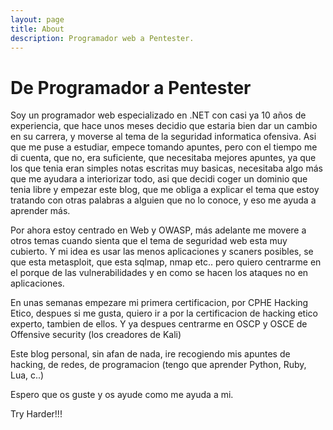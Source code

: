 ```yaml
---
layout: page
title: About
description: Programador web a Pentester.
---
```


# De Programador a Pentester

Soy un programador web especializado en .NET con casi ya 10 años de experiencia, que hace unos meses decidio que estaria bien dar un cambio en su carrera, y moverse al tema de la seguridad informatica ofensiva. 
Asi que me puse a estudiar, empece tomando apuntes, pero con el tiempo me di cuenta, que no, era suficiente, que necesitaba mejores apuntes, ya que los que tenia eran simples notas escritas muy basicas, necesitaba algo más que me ayudara a interiorizar todo, asi que decidi coger un dominio que tenia libre y empezar este blog, que me obliga a explicar el tema que estoy tratando con otras palabras a alguien que no lo conoce, y eso me ayuda a aprender más.

Por ahora estoy centrado en Web y OWASP, más adelante me movere a otros temas cuando sienta que el tema de seguridad web esta muy cubierto. Y mi idea es usar las menos aplicaciones y scaners posibles, se que esta metasploit, que esta sqlmap, nmap etc.. pero quiero centrarme en el porque de las vulnerabilidades y en como se hacen los ataques no en aplicaciones.

En unas semanas empezare mi primera certificacion, por CPHE Hacking Etico, despues si me gusta, quiero ir a por la certificacion de hacking etico experto, tambien de ellos. Y ya despues centrarme en OSCP y OSCE de Offensive security (los creadores de Kali)

Este blog personal, sin afan de nada, ire recogiendo mis apuntes de hacking, de redes, de programacion (tengo que aprender Python, Ruby, Lua, c..)

Espero que os guste y os ayude como me ayuda a mi.

Try Harder!!!

